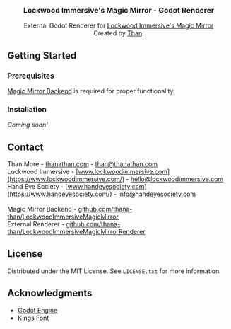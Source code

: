 <br />
<div align="center">
  <h3 align="center">Lockwood Immersive's Magic Mirror - Godot Renderer</h3>

  <p align="center">
    External Godot Renderer for <a href="https://github.com/thana-than/LockwoodImmersiveMagicMirror">Lockwood Immersive's Magic Mirror</a>
    <br/>
    Created by <a href="https://thanathan.com">Than</a>.
  </p>
</div>

## Getting Started

### Prerequisites
<a href="https://github.com/thana-than/LockwoodImmersiveMagicMirror">Magic Mirror Backend</a> is required for proper functionality.

### Installation
*Coming soon!*

## Contact

Than More - [thanathan.com](https://thanathan.com/) - than@thanathan.com
<br/>
Lockwood Immersive - [www.lockwoodimmersive.com](https://www.lockwoodimmersive.com/) - hello@lockwoodimmersive.com
<br/>
Hand Eye Society - [www.handeyesociety.com](https://www.handeyesociety.com/) - info@handeyesociety.com
<br/><br/>
Magic Mirror Backend - [github.com/thana-than/LockwoodImmersiveMagicMirror](https://github.com/thana-than/LockwoodImmersiveMagicMirror)
<br/>
External Renderer - [github.com/thana-than/LockwoodImmersiveMagicMirrorRenderer](https://github.com/thana-than/LockwoodImmersiveMagicMirrorRenderer)

## License

Distributed under the MIT License. See `LICENSE.txt` for more information.

## Acknowledgments

* [Godot Engine](https://godotengine.org/)
* [Kings Font](https://fonts.google.com/specimen/Kings)
